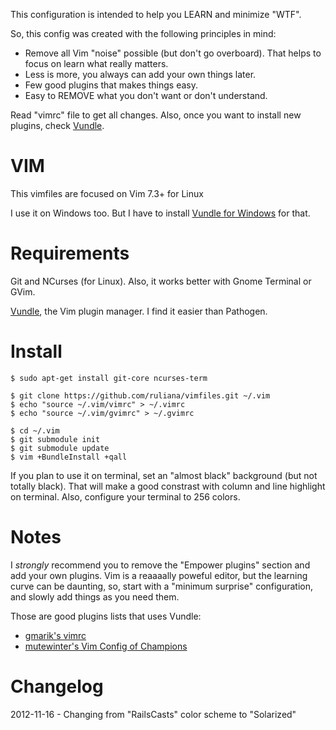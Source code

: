 This configuration is intended to help you LEARN and minimize "WTF".

So, this config was created with the following principles in mind:

  * Remove all Vim "noise" possible (but don't go overboard). That helps to focus on learn what really matters.
  * Less is more, you always can add your own things later.
  * Few good plugins that makes things easy.
  * Easy to REMOVE what you don't want or don't understand.

Read "vimrc" file to get all changes. Also, once you want to install new plugins, check [Vundle](https://github.com/gmarik/vundle).

VIM
===

This vimfiles are focused on Vim 7.3+ for Linux

I use it on Windows too. But I have to install [Vundle for Windows](https://github.com/gmarik/vundle/wiki/Vundle-for-Windows) for that.


Requirements
============

Git and NCurses (for Linux). Also, it works better with Gnome Terminal or GVim.

[Vundle](https://github.com/gmarik/vundle), the Vim plugin manager. I find it easier than Pathogen.

Install
=======

```
$ sudo apt-get install git-core ncurses-term

$ git clone https://github.com/ruliana/vimfiles.git ~/.vim
$ echo "source ~/.vim/vimrc" > ~/.vimrc
$ echo "source ~/.vim/gvimrc" > ~/.gvimrc

$ cd ~/.vim
$ git submodule init
$ git submodule update
$ vim +BundleInstall +qall
```

If you plan to use it on terminal, set an "almost black" background (but not totally black). That will make a good constrast with column and line highlight on terminal. Also, configure your terminal to 256 colors.

Notes
=====

I *strongly* recommend you to remove the "Empower plugins" section and add your own plugins. Vim is a reaaaally poweful editor, but the learning curve can be daunting, so, start with a "minimum surprise" configuration, and slowly add things as you need them.

Those are good plugins lists that uses Vundle:

* [gmarik's vimrc](https://github.com/gmarik/vimfiles/blob/1f4f26d42f54443f1158e0009746a56b9a28b053/vimrc#L136)
* [mutewinter's Vim Config of Champions](https://github.com/mutewinter/dot_vim)

Changelog
=========

2012-11-16 - Changing from "RailsCasts" color scheme to "Solarized"
